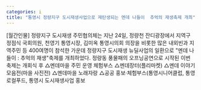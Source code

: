 ```yaml
---
categories: i
title: "통영시 정량지구 도시재생사업으로 재탄생되는 멘데 나들이  추억의 재생축제 개최"
---
```

[월간인물] 정량지구 도시재생 주민협의체는 지난 24일, 정량천 잔디광장에서 지역구 정점식 국회의원, 천영기 통영시장, 김미옥 통영시의회 의장을 비롯한 많은 내외빈과 지역주민 등 400여명이 참석한 가운데 정량지구 도시재생 뉴딜사업의 일환으로 "멘데 나들이 : 추억의 재생"축제를 개최하었다. 정량동 풍물패의 오프닝공연으로 시작된 이번 축제는 개회식 후 △멘데마을 주민 운영 체험부스 △멘데장터(플리마켓) △멘데 이야기 모음전(마을 사진전) △멘데마을 노래자랑 △공공 홍보·체험부스(통영시니어클럽, 통영로컬푸드, 통영시 도시재생사업 홍보